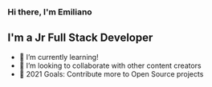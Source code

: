 ### Hi there, I'm Emiliano

## I'm a Jr Full Stack Developer

- 🌱 I’m currently learning!
- 👯 I’m looking to collaborate with other content creators
- 🥅 2021 Goals: Contribute more to Open Source projects
